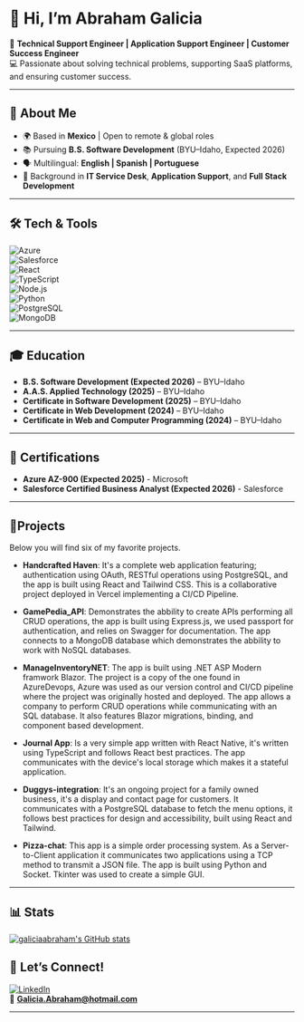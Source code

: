 # 👋 Hi, I’m Abraham Galicia  

🎯 **Technical Support Engineer | Application Support Engineer | Customer Success Engineer**  
💻 Passionate about solving technical problems, supporting SaaS platforms, and ensuring customer success.  

---

## 🚀 About Me  
- 🌍 Based in **Mexico** | Open to remote & global roles  
- 📚 Pursuing **B.S. Software Development** (BYU–Idaho, Expected 2026)  
- 🗣️ Multilingual: **English | Spanish | Portuguese**  
- 🔧 Background in **IT Service Desk**, **Application Support**, and **Full Stack Development**  

---

## 🛠️ Tech & Tools  

![Azure](https://img.shields.io/badge/Azure-0078D4?style=flat&logo=microsoft-azure&logoColor=white)  
![Salesforce](https://img.shields.io/badge/Salesforce-00A1E0?style=flat&logo=salesforce&logoColor=white)  
![React](https://img.shields.io/badge/React-20232A?style=flat&logo=react&logoColor=61DAFB)  
![TypeScript](https://img.shields.io/badge/TypeScript-007ACC?style=flat&logo=typescript&logoColor=white)  
![Node.js](https://img.shields.io/badge/Node.js-43853D?style=flat&logo=node.js&logoColor=white)  
![Python](https://img.shields.io/badge/Python-3776AB?style=flat&logo=python&logoColor=white)  
![PostgreSQL](https://img.shields.io/badge/PostgreSQL-316192?style=flat&logo=postgresql&logoColor=white)  
![MongoDB](https://img.shields.io/badge/MongoDB-4EA94B?style=flat&logo=mongodb&logoColor=white)

---

## 🎓 Education  
- **B.S. Software Development (Expected 2026)** – BYU–Idaho  
- **A.A.S. Applied Technology (2025)** – BYU–Idaho  
- **Certificate in Software Development (2025)** – BYU–Idaho
- **Certificate in Web Development (2024)** – BYU–Idaho
- **Certificate in Web and Computer Programming (2024)** – BYU–Idaho    

---

## 🏅 Certifications  
- **Azure AZ-900 (Expected 2025)** - Microsoft
- **Salesforce Certified Business Analyst (Expected 2026)** - Salesforce

---

## 💼Projects

Below you will find six of my favorite projects. 

- **Handcrafted Haven**: It's a complete web application featuring; authentication using OAuth, RESTful operations using PostgreSQL, and the app is built using React and Tailwind CSS. This is a collaborative project deployed in Vercel implementing a CI/CD Pipeline.
  
- **GamePedia_API**: Demonstrates the abbility to create APIs performing all CRUD operations, the app is built using Express.js, we used passport for authentication, and relies on Swagger for documentation. The app connects to a MongoDB database which demonstrates the abbility to work with NoSQL databases.
  
- **ManageInventoryNET**: The app is built using .NET ASP Modern framwork Blazor. The project is a copy of the one found in AzureDevops, Azure was used as our version control and CI/CD pipeline where the project was originally hosted and deployed. The app allows a company to perform CRUD operations while communicating with an SQL database. It also features Blazor migrations, binding, and component based development.
  
- **Journal App**: Is a very simple app written with React Native, it's written using TypeScript and follows React best practices. The app communicates with the device's local storage which makes it a stateful application.
  
- **Duggys-integration**: It's an ongoing project for a family owned business, it's a display and contact page for customers. It communicates with a PostgreSQL database to fetch the menu options, it follows best practices for design and accessibility, built using React and Tailwind.
  
- **Pizza-chat**: This app is a simple order processing system. As a Server-to-Client application it communicates two applications using a TCP method to transmit a JSON file. The app is built using Python and Socket. Tkinter was used to create a simple GUI. 

---

## 📊 Stats

[![galiciaabraham's GitHub stats](https://github-readme-stats.vercel.app/api?username=galiciaabraham)](https://github.com/galiciaabraham/github-readme-stats)

## 🌟 Let’s Connect!  
[![LinkedIn](https://img.shields.io/badge/LinkedIn-blue?style=flat&logo=linkedin)](https://www.linkedin.com/in/josue-a-galicia)  
📧 **Galicia.Abraham@hotmail.com**  

---
